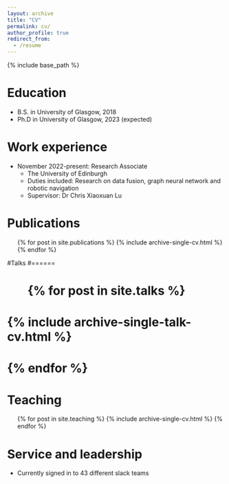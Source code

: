 ```yaml
---
layout: archive
title: "CV"
permalink: cv/
author_profile: true
redirect_from:
  - /resume
---
```


{% include base_path %}

Education
======
* B.S. in University of Glasgow, 2018
* Ph.D in University of Glasgow, 2023 (expected)

Work experience
======
* November 2022-present: Research Associate
  * The University of Edinburgh
  * Duties included: Research on data fusion, graph neural network and robotic navigation
  * Supervisor: Dr Chris Xiaoxuan Lu
  

Publications
======
  <ul>{% for post in site.publications %}
    {% include archive-single-cv.html %}
  {% endfor %}</ul>
  
#Talks
#======
#  <ul>{% for post in site.talks %}
#    {% include archive-single-talk-cv.html %}
#  {% endfor %}</ul>
  
Teaching
======
  <ul>{% for post in site.teaching %}
    {% include archive-single-cv.html %}
  {% endfor %}</ul>
  
Service and leadership
======
* Currently signed in to 43 different slack teams
